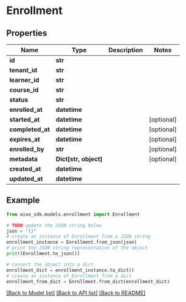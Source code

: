 # Enrollment

## Properties

Name | Type | Description | Notes
------------ | ------------- | ------------- | -------------
**id** | **str** |  |
**tenant_id** | **str** |  |
**learner_id** | **str** |  |
**course_id** | **str** |  |
**status** | **str** |  |
**enrolled_at** | **datetime** |  |
**started_at** | **datetime** |  | [optional]
**completed_at** | **datetime** |  | [optional]
**expires_at** | **datetime** |  | [optional]
**enrolled_by** | **str** |  | [optional]
**metadata** | **Dict[str, object]** |  | [optional]
**created_at** | **datetime** |  |
**updated_at** | **datetime** |  |

## Example

```python
from aivo_sdk.models.enrollment import Enrollment

# TODO update the JSON string below
json = "{}"
# create an instance of Enrollment from a JSON string
enrollment_instance = Enrollment.from_json(json)
# print the JSON string representation of the object
print(Enrollment.to_json())

# convert the object into a dict
enrollment_dict = enrollment_instance.to_dict()
# create an instance of Enrollment from a dict
enrollment_from_dict = Enrollment.from_dict(enrollment_dict)
```

[[Back to Model list]](../README.md#documentation-for-models) [[Back to API list]](../README.md#documentation-for-api-endpoints) [[Back to README]](../README.md)
